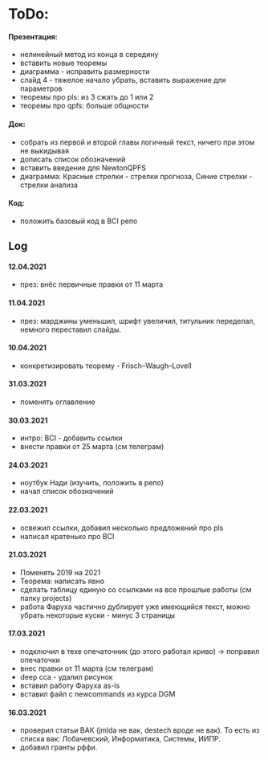  # ToDo:

#### Презентация:
- нелинейный метод из конца в середину
- вставить новые теоремы
- диаграмма - исправить размерности
- слайд 4 - тяжелое начало убрать, вставить выражение для параметров
- теоремы про pls: из 3 сжать до 1 или 2
- теоремы про qpfs: больше общности

#### Док:
- собрать из первой и второй главы логичный текст, ничего при этом не выкидывая
- дописать список обозначений
- вставить введение для NewtonQPFS
- диаграмма: Красные стрелки - стрелки прогноза, Синие стрелки - стрелки анализа

#### Код:
- положить базовый код в BCI репо

## Log

#### 12.04.2021
- през: внёс первичные правки от 11 марта

#### 11.04.2021
- през: марджины уменьшил, шрифт увеличил, титульник переделал, немного переставил слайды.

#### 10.04.2021
- конкретизировать теорему - Frisch–Waugh–Lovell

#### 31.03.2021
- поменять оглавление

#### 30.03.2021
- интро: BCI - добавить ссылки
- внести правки от 25 марта (см телеграм)

#### 24.03.2021
- ноутбук Нади (изучить, положить в репо)
- начал список обозначений

#### 22.03.2021
- освежил ссылки, добавил несколько предложений про pls
- написал кратенько про BCI 

#### 21.03.2021
- Поменять 2019 на 2021
- Теорема: написать явно
- сделать таблицу единую со ссылками на все прошлые работы (см папку projects)
- работа Фаруха частично дублирует уже имеющийся текст, можно убрать некоторые куски - минус 3 страницы

#### 17.03.2021
 - подключил в техе опечаточник (до этого работал криво) -> поправил опечаточки
 - внес правки от 11 марта (см телеграм)
 - deep cca - удалил рисунок
 - вставил работу Фаруха as-is
 - вставил файл с newcommands из курса DGM

#### 16.03.2021
 - проверил статьи ВАК (jmlda не вак, destech вроде не вак). То есть из списка вак: Лобачевский, Информатика, Системы, ИИПР.
 - добавил гранты рффи.

